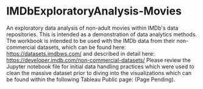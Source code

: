 # IMDbExploratoryAnalysis-Movies
An exploratory data analysis of non-adult movies within IMDb's data repositories. This is intended as a demonstration of data analytics methods.
The workbook is intended to be used with the IMDb data from their non-commercial datasets, which can be found here: https://datasets.imdbws.com/ and described in detail here: https://developer.imdb.com/non-commercial-datasets/
Please review the Jupyter notebook file for initial data handling practices which were used to clean the massive dataset prior to diving into the visualizations which can be found within the following Tableau Public page: (Page Pending).

